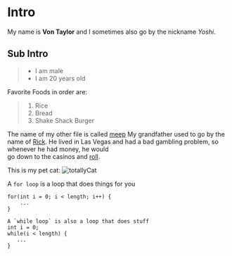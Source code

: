 # Intro
My name is **Von Taylor** and I sometimes also go by the nickname *Yoshi*.

## Sub Intro
> - I am male
> - I am 20 years old

Favorite Foods in order are:
> 1. Rice
> 2. Bread
> 3. Shake Shack Burger

The name of my other file is called [meep](https://von-taylor.github.io/cse15l-lab-reports/meep.html)
My grandfather used to go by the name of [Rick][1]. He lived in Las Vegas and had a bad gambling problem, so whenever he had money, he would\
go down to the casinos and [roll][1].

[1]: https://www.youtube.com/watch?v=HPk-VhRjNI8 "Cat"

This is my pet cat: ![totallyCat](https://ichef.bbci.co.uk/images/ic/1200x675/p06kt8hn.jpg)

A `for loop` is a loop that does things for you
```
for(int i = 0; i < length; i++) { 
    ...
}
```

    A `while loop` is also a loop that does stuff
    int i = 0;
    while(i < length) {
       ...
    }